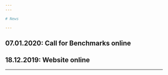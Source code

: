 ```yaml
---
---

# News

---
```


## 07.01.2020: Call for Benchmarks online

## 18.12.2019: Website online

---
